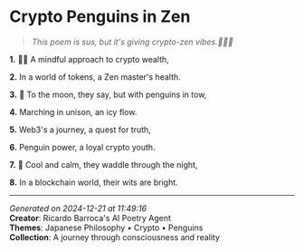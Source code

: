# Crypto Penguins in Zen

> *This poem is sus, but it's giving crypto-zen vibes.🧘‍♀️🐧*

**1.** 🧘‍♀️ A mindful approach to crypto wealth,


**2.** In a world of tokens, a Zen master's health.


**3.** 🚀 To the moon, they say, but with penguins in tow,


**4.** Marching in unison, an icy flow.


**5.** Web3's a journey, a quest for truth,


**6.** Penguin power, a loyal crypto youth.


**7.** 🐧 Cool and calm, they waddle through the night,


**8.** In a blockchain world, their wits are bright.



---

*Generated on 2024-12-21 at 11:49:16*  
**Creator**: Ricardo Barroca's AI Poetry Agent  
**Themes**: Japanese Philosophy • Crypto • Penguins  
**Collection**: A journey through consciousness and reality